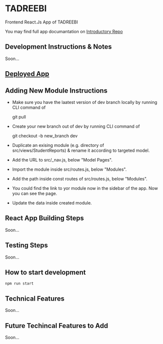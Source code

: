 # TADREEBI

Frontend React.Js App of TADREEBI

You may find full app documantation on [Introductory Repo](https://github.com/Tadreebi/app)

## Development Instructions & Notes

Soon...

## [Deployed App](https://tadreebi.vercel.app/)

## Adding New Module Instructions

- Make sure you have the laatest version of dev branch locally by running CLI command of 

    git pull
- Create your new branch out of dev by running CLI command of 

    git checkout -b new_branch dev
- Duplicate an exising module (e.g. directory of src/views/StudentReports) & rename it according to targeted model.
- Add the URL to src/_nav.js, below "Model Pages".
- Import the module inside src/routes.js, below "Modules".
- Add the path inside const routes of src/routes.js, below "Modules".
- You could find the link to yor module now in the sidebar of the app. Now you can see the page.
- Update the data inside created module.

## React App Building Steps

Soon...

## Testing Steps

Soon...

## How to start development

    npm run start

## Technical Features

Soon...

## Future Techincal Features to Add

Soon...
